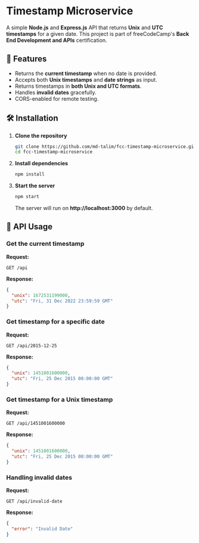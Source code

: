 # Timestamp Microservice  

A simple **Node.js** and **Express.js** API that returns **Unix** and **UTC timestamps** for a given date. This project is part of freeCodeCamp's **Back End Development and APIs** certification.  

## 🚀 Features

- Returns the **current timestamp** when no date is provided.  
- Accepts both **Unix timestamps** and **date strings** as input.  
- Returns timestamps in **both Unix and UTC formats**.  
- Handles **invalid dates** gracefully.  
- CORS-enabled for remote testing.  

## 🛠️ Installation  

1. **Clone the repository**  
   ```bash
   git clone https://github.com/md-talim/fcc-timestamp-microservice.git
   cd fcc-timestamp-microservice
   ```

2. **Install dependencies**  
   ```bash
   npm install
   ```

3. **Start the server**  
   ```bash
   npm start
   ```
   The server will run on **http://localhost:3000** by default.

## 📡 API Usage  

### **Get the current timestamp**  
**Request:**  
```http
GET /api
```
**Response:**  
```json
{
  "unix": 1672531199000,
  "utc": "Fri, 31 Dec 2022 23:59:59 GMT"
}
```

### **Get timestamp for a specific date**  
**Request:**  
```http
GET /api/2015-12-25
```
**Response:**  
```json
{
  "unix": 1451001600000,
  "utc": "Fri, 25 Dec 2015 00:00:00 GMT"
}
```

### **Get timestamp for a Unix timestamp**  
**Request:**  
```http
GET /api/1451001600000
```
**Response:**  
```json
{
  "unix": 1451001600000,
  "utc": "Fri, 25 Dec 2015 00:00:00 GMT"
}
```

### **Handling invalid dates**  
**Request:**  
```http
GET /api/invalid-date
```
**Response:**  
```json
{
  "error": "Invalid Date"
}
```
